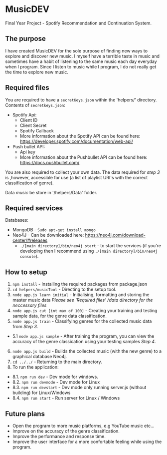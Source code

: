 # MusicDEV
Final Year Project - Spotify Recommendation and Continuation System.

## The purpose
I have created MusicDEV for the sole purpose of finding new ways to explore and discover new music. I myself have a terrible taste in music and sometimes have a habit of listening to the same music each day everyday when I program. Since I listen to music while I program, I do not really get the time to explore new music. 

## Required files
You are required to have a `secretKeys.json` within the 'helpers/' directory.
Contents of `secretkeys.json`:
 - Spotify Api:
   - Client ID
   - Client Secret
   - Spotify Callback
   - More information about the Spotify API can be found here: https://developer.spotify.com/documentation/web-api/
 - Push bullet API:
   - Api key
   - More information about the Pushbullet API can be found here: https://docs.pushbullet.com/
   
You are also required to collect your own data. The data required for *step 3* is ,however, accessible for use (a list of playlist URI's with the correct classification of genre).

Data *music* be store in '/helpers/Data' folder.

## Required services
Databases:
  - MongoDB - `Sudo apt-get install mongo`
  - Neo4J - Can be downloaded here: https://neo4j.com/download-center/#releases
    - `./[main directory]/bin/neo4j start` - to start the services (if you're developing then I recommend using `./[main directory]/bin/neo4j console`).

## How to setup
  1. `npm install` - Installing the required packages from package.json
  2. `cd helpers/musicTool` - Directing to the setup tool.
  3. `node app.js learn initial` - Initialising, formatting and storing the master music data *Please see 'Required files' /data directory for the neccessary files*
  4. `node app.js cut [int max of 100]` - Creating your training and testing sample data, for the genre data classification.
  5. `node app.js train` - Classifying genres for the collected music data from *Step 3*.
  - 5.1 `node app.js sample` - After training the program, you can view the accuracy of the genre classication using your testing samples *Step 4*.
  6. `node app.js build` - Builds the collected music (with the new genre) to a graphical database Neo4j.
  7. `cd ../../` - Returning to the main directory.
  8. To run the application:
  - 8.1. `npm run dev` - Dev mode for windows.
  - 8.2. `npm run devmode` - Dev mode for Linux
  - 8.3. `npm run devstart` - Dev mode only running server.js (without building) for Linux/Windows 
  - 8.4. `npm run start` - Run server for Linux / Windows
    
## Future plans
  - Open the program to more music platforms, e.g YouTube music etc...
  - Improve on the accuracy of the genre classification.
  - Improve the performance and response time.
  - Improve the user interface for a more confortable feeling while using the program.
